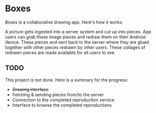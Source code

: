 Boxes
=====

Boxes is a collaborative drawing app. Here's how it works: 

A picture gets ingested into a server system and cut up into pieces. App users can grab these image pieces and redraw
them on their Android device. These pieces and sent back to the server where they are glued together with other pieces
redrawn by other users. These collages of redrawn pieces are made available for all users to see.

TODO
----

This project is not done. Here is a summary for the progress:

- ~~Drawing interface~~
- Fetching & sending pieces from/to the server
- Connection to the completed reproduction service
- Interface to browse the completed reproductions